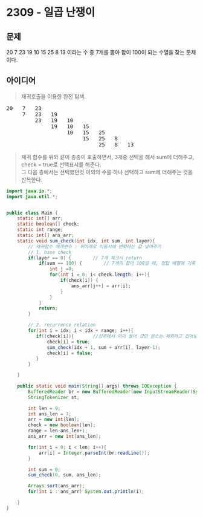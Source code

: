 # 2309 - 일곱 난쟁이

## 문제

20 7 23 19 10 15 25 8 13 이라는 수 중 7개를 뽑아 합이 100이 되는 수열을 찾는 문제이다.


## 아이디어

> 재귀호출을 이용한 완전 탐색.

<pre>
20   7   23
     7   23   19
         23   19   10
              19   10   15
                   10   15   25
                        15   25   8
                             25   8   13                            
</pre>

> 재귀 함수를 위와 같이 층층이 호출하면서, 3개중 선택을 해서 sum에 더해주고, check = true로 선택표시를 해준다.<br>
> 그 다음 층에서는 선택했던것 이외의 수를 하나 선택하고 sum에 더해주는 것을 반복한다.




```java
import java.io.*;
import java.util.*;


public class Main {
    static int[] arr;
    static boolean[] check;
    static int range;
    static int[] ans_arr;
    static void sum_check(int idx, int sum, int layer){
        // 재귀함수 매개변수 : 위아래로 이동시에 변화하는 값 넣어주기
        // 1. base check
        if(layer == 0) {        // 7개 체크시 return
            if(sum == 100) {        // 7개의 합이 100일 때, 정답 배열에 기록
                int j =0;               
                for(int i = 0; i< check.length; i++){
                    if(check[i]) {
                        ans_arr[j++] = arr[i];
                    }
                }
            }
            return;
        }

        // 2. recurrence relation
        for(int i = idx; i < idx + range; i++){
           if(!check[i]){       //상위에서 이미 들어 갔던 원소는 제외하고 집어넣기
               check[i] = true;
               sum_check(idx + 1, sum + arr[i], layer-1);
               check[i] = false;
           }
        }

    }

    public static void main(String[] args) throws IOException {
        BufferedReader br = new BufferedReader(new InputStreamReader(System.in));
        StringTokenizer st;

        int len = 9;
        int ans_len = 7;
        arr = new int[len];
        check = new boolean[len];
        range = len-ans_len+1;
        ans_arr = new int[ans_len];

        for(int i = 0; i < len; i++){
            arr[i] = Integer.parseInt(br.readLine());
        }

        int sum = 0;
        sum_check(0, sum, ans_len);

        Arrays.sort(ans_arr);
        for(int i : ans_arr) System.out.println(i);

    }
}
```






















